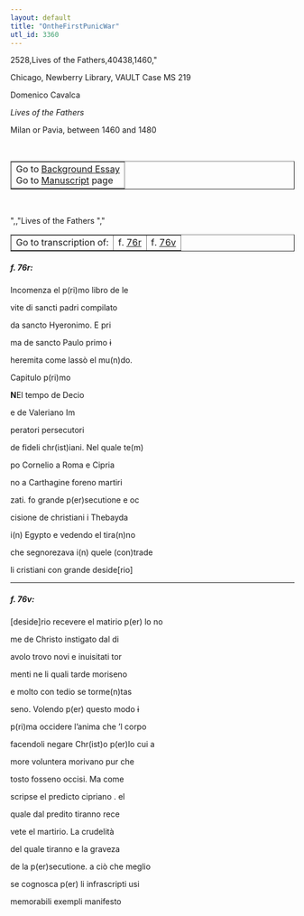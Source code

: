 ```yaml
---
layout: default
title: "OntheFirstPunicWar"
utl_id: 3360
---
```

2528,Lives of the Fathers,40438,1460,"
<p>Chicago, Newberry Library, VAULT Case MS 219</p>
<p style=""margin-left:.25in;"">Domenico Cavalca</p>
<p style=""margin-left:.25in;""><em>Lives of the Fathers</em></p>
<p style=""margin-left:.25in;"">Milan or Pavia, between 1460 and 1480</p>
<p style=""font-size: 0.1em;""> </p>
<table border=""0.5"" cellpadding=""1"" cellspacing=""1"" style=""width: 200px; background-color:#F8F8F8;""><tbody style=""border-color:#ccc""><tr style=""border-color:#ccc""><td>Go to <a href=""https://italian-paleography.library.utoronto.ca/content/about_IP_008"" style=""font-weight:300;"" target=""_blank"">Background Essay</a><br />
			Go to <a href=""https://italian-paleography.library.utoronto.ca/islandora/object/italianpaleography%3AIP_008"" style=""font-weight:300;"" target=""_blank"">Manuscript</a> page</td>
</tr></tbody></table><p> </p>
",,"Lives of the Fathers
","
<table border=""0.5"" cellpadding=""1"" cellspacing=""1"" style=""width: 280px; margin-left: 0.25in;""><tbody><tr style=""border-color:#B3B6B7""><td style=""text-align:center"">Go to transcription of:</td>
<td style=""text-align:center"">f. <a href=""#1"">76r</a></td>
<td style=""text-align:center"">f. <a href=""#2"">76v</a></td>
</tr></tbody></table>
<h5 id=""1"" style=""color:#555;"">f. 76r:</h5>
<p style=""color:red;"">Incomenza el p(ri)mo libro de le</p>
<p style=""color:red;"">vite di sancti padri compilato</p>
<p style=""color:red;"">da sancto Hyeronimo. E pri</p>
<p style=""color:red;"">ma de sancto Paulo primo <s>i</s></p>
<p style=""color:red;"">heremita come lassò el mu(n)do.</p>
<p style=""color:red;"">Capitulo p(ri)mo</p>
<p><strong>N</strong>El tempo de Decio</p>
<p>e de Valeriano Im</p>
<p>peratori persecutori</p>
<p>de fideli chr(ist)iani. Nel quale te(m)</p>
<p>po Cornelio a Roma e Cipria</p>
<p>no a Carthagine foreno martiri</p>
<p>zati. fo grande p(er)secutione e oc</p>
<p>cisione de christiani i Thebayda</p>
<p>i(n) Egypto e vedendo el tira(n)no</p>
<p>che segnorezava i(n) quele (con)trade</p>
<p>li cristiani con grande deside[rio]</p>

<hr /><h5 id=""2"" style=""color:#555;"">f. 76v:</h5>
<p>[deside]rio recevere el matirio p(er) lo no</p>
<p>me de Christo instigato dal di</p>
<p>avolo trovo novi e inuisitati tor</p>
<p>menti ne li quali tarde moriseno</p>
<p>e molto con tedio se torme(n)tas</p>
<p>seno. Volendo p(er) questo modo <s>i</s></p>
<p>p(ri)ma occidere l’anima che ’l corpo</p>
<p>facendoli negare Chr(ist)o p(er)lo cui a</p>
<p>more voluntera morivano pur che</p>
<p>tosto fosseno occisi. Ma come</p>
<p>scripse el predicto cipriano . el</p>
<p>quale dal predito tiranno rece</p>
<p>vete el martirio. La crudelità</p>
<p>del quale tiranno e la graveza</p>
<p>de la p(er)secutione. a ciò che meglio</p>
<p>se cognosca p(er) li infrascripti usi</p>
<p>memorabili exempli manifesto</p>
